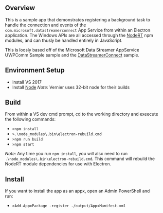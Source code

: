 ## Overview

This is a sample app that demonstrates registering a background task to handle the connection and events of the `com.microsoft.datastreamerconnect` App Service from within an Electron application. The Windows APIs are all accessed through the [NodeRT](https://github.com/NodeRT/NodeRT) npm modules, and can thusly be handled entirely in JavaScript.

This is loosly based off of the Microsoft Data Streamer AppService UWPComm Sample sample and the [DataStreamerConnect](https://github.com/Microsoft/DataStreamerConnect) sample.

## Environment Setup

* Install VS 2017
* Install [Node](https://nodejs.org/en/download/) *Note:* Vernier uses 32-bit node for their builds

## Build

From within a VS dev cmd prompt, cd to the working directory and exeecute the following commands:

* `>npm install`
* `>.\node_modules\.bin\electron-rebuild.cmd`
* `>npm run build`
* `>npm start`

*Note:* Any time you run `npm install`, you will also need to run `.\node_modules\.bin\electron-rebuild.cmd`. This command will rebuild the NodeRT module dependencies for use with Electron.

## Install

If you want to install the app as an appx, open an Admin PowerShell and run:
* `>Add-AppxPackage -register ./output/AppxManifest.xml`